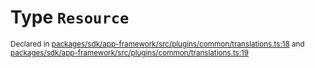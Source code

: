# Type `Resource`
<sub>Declared in [packages/sdk/app-framework/src/plugins/common/translations.ts:18](https://github.com/dxos/dxos/blob/29a91026f/packages/sdk/app-framework/src/plugins/common/translations.ts#L18) and [packages/sdk/app-framework/src/plugins/common/translations.ts:19](https://github.com/dxos/dxos/blob/29a91026f/packages/sdk/app-framework/src/plugins/common/translations.ts#L19)</sub>






